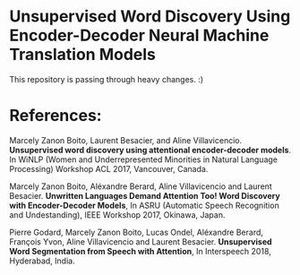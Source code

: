 # Unsupervised Word Discovery Using Encoder-Decoder Neural Machine Translation Models

This repository is passing through heavy changes. :)




# References:

Marcely Zanon Boito,  Laurent Besacier,  and Aline Villavicencio. **Unsupervised word discovery using attentional encoder-decoder models**.   In WiNLP (Women and Underrepresented Minorities in Natural Language Processing) Workshop ACL 2017, Vancouver, Canada.

Marcely Zanon Boito, Aléxandre Berard, Aline Villavicencio and Laurent Besacier. **Unwritten Languages Demand Attention Too! Word Discovery with Encoder-Decoder Models**, In ASRU (Automatic Speech Recognition and Undestanding), IEEE Workshop 2017, Okinawa, Japan.

Pierre Godard, Marcely Zanon Boito, Lucas Ondel, Aléxandre Berard, François Yvon, Aline Villavicencio and Laurent Besacier. **Unsupervised Word Segmentation from Speech with Attention**, In Interspeech 2018, Hyderabad, India.
